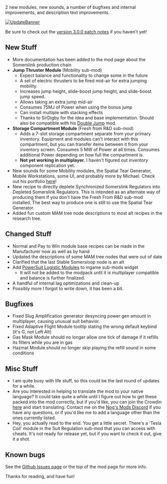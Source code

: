 2 new modules, new sounds, a number of bugfixes and internal improvements, and description text improvements.




[![UpdateBanner](https://i.imgur.com/rU1PLZg.png)](https://ficsit.app/mod/BezrE8aswqXLRX)

Be sure to check out the [version 3.0.0 patch notes](https://github.com/budak7273/ArmorModules/blob/master/PatchNotes/Update_3.0.0.md) if you haven't yet!

## New Stuff

- More documentation has been added to the mod page about the Somerslink production chain
- **Jump Thruster Module** (Mobility sub-mod)
  - Expect balance and functionality to change some in the future
  - A set of electric thrusters to be fired mid-air for extra jumping mobility.
  - Increases jump height, slide-boost jump height, and slide-boost jump speed.
  - Allows taking an extra jump mid-air
  - Consumes 75MJ of Power when using the bonus jump
  - Can install multiple with stacking effects
  - Thanks to SirDigby for the idea and base implementation. Should also be compatible with his [Double Jump](https://ficsit.app/mod/F1v6tQMceNz7vm) mod.
- **Storage Compartment Module** (Fresh from R&D sub-mod)
  - Adds a 7-slot storage compartment separate from your primary inventory. Equipment and modules can't interact with this compartment, but you can transfer items between it from your inventory screen. Consumes 5 MW of Power at all times. Consumes additional Power depending on how full the compartment is.
  - **Not yet working in multiplayer.** I haven't figured out inventory component replication yet.
- New sounds for some Mobility modules, the Spatial Tear Generator, Mobile Workstations, some UI, and probably more by Michael. Check out his portfolio [here](https://Michael-Teelen.com)!
- New recipe to directly deplete Synchronized Somerslink Regulators into Depleted Somerslink Regulators. This is intended as an alternate way of producing them if you don't have the Fresh From R&D sub-mod installed. The best way to produce one is still to use the Spatial Tear Generator.
- Added fun custom MAM tree node descriptions to most alt recipes in the research tree.

## Changed Stuff

- Normal and Pay to Win module base recipes can be made in the Manufacturer now as well as by hand
- Updated the descriptions of some MAM tree nodes that were out of date
- Clarified that the last Stable Somersloop node is an alt
- Add [PowerSuit Logistic Modules](https://ficsit.app/mod/AEr7ASfJHWpnhL) to ingame sub-mods widget
  - It will not be added to the modpack until it is multiplayer compatible and balance is further finalized.
- A handful of internal lag optimizations and clean-up
- Possibly more I forgot to write down, it has been a bit.

## Bugfixes

- Fixed Slug Amplification generator desyncing power gen amount in multiplayer, causing unusual suit behavior.
- Fixed Adaptive Flight Module tooltip stating the wrong default keybind (it's G, not Left Alt)
- Gas Mask Module should no longer allow one tick of damage if it refills its filters while you are in gas
- Hazmat Module should no longer skip playing the refill sound in some conditions

## Misc Stuff

- I am quite busy with life stuff, so this could be the last round of updates for a while.
- Are you interested in helping to translate the mod to your native language? It could take quite a while until I figure out how to get these packed into the mod correctly, but if you'd like, you can join the Crowdin [here](https://crwd.in/powersuit-modules) and start translating. Contact me on the [Nog's Mods Discord](http://discord.gg/zqp6U7Y7Nu) if you have any questions, or if you'd like me to add a language other than the ones currently listed.
- Hey, you actually read to the end. You get a little secret. There's a 'Tesla Coil' module in the Suit Regulation sub-mod that you can access with cheats. It's not ready for release yet, but if you want to check it out, give it a shot.

## Known bugs

See the [Github Issues page](https://github.com/budak7273/ArmorModules/issues) or the top of the mod page for more info.

Thanks for reading, and have fun!
